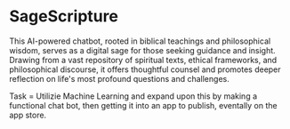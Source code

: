 # SageScripture
This AI-powered chatbot, rooted in biblical teachings and philosophical wisdom, serves as a digital sage for those seeking guidance and insight. Drawing from a vast repository of spiritual texts, ethical frameworks, and philosophical discourse, it offers thoughtful counsel and promotes deeper reflection on life's most profound questions and challenges.

Task = Utilizie Machine Learning and expand upon this by making a functional chat bot, then getting it into an app to publish, eventally on the app store.
